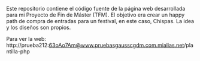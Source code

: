 Este repositorio contiene el código fuente de la página web desarrollada para mi Proyecto de Fin de Máster (TFM). El objetivo era crear un happy path de compra de entradas para un festival, en este caso, Chispas. La idea y los diseños son propios.

Para ver la web: http://prueba212:63oAo7Am@www.pruebasgausscgdm.com.mialias.net/plantilla-php
